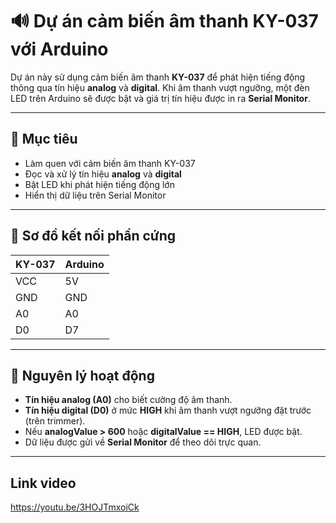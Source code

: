 # 🔊 Dự án cảm biến âm thanh KY-037 với Arduino

Dự án này sử dụng cảm biến âm thanh **KY-037** để phát hiện tiếng động thông qua tín hiệu **analog** và **digital**. Khi âm thanh vượt ngưỡng, một đèn LED trên Arduino sẽ được bật và giá trị tín hiệu được in ra **Serial Monitor**.

---

## 🎯 Mục tiêu

- Làm quen với cảm biến âm thanh KY-037
- Đọc và xử lý tín hiệu **analog** và **digital**
- Bật LED khi phát hiện tiếng động lớn
- Hiển thị dữ liệu trên Serial Monitor

---



## 🔌 Sơ đồ kết nối phần cứng

| KY-037         | Arduino        |
|----------------|----------------|
| VCC            | 5V             |
| GND            | GND            |
| A0             | A0             |
| D0             | D7             |

---

## 🧠 Nguyên lý hoạt động

- **Tín hiệu analog (A0)** cho biết cường độ âm thanh. 
- **Tín hiệu digital (D0)** ở mức **HIGH** khi âm thanh vượt ngưỡng đặt trước (trên trimmer).
- Nếu **analogValue > 600** hoặc **digitalValue == HIGH**, LED được bật.
- Dữ liệu được gửi về **Serial Monitor** để theo dõi trực quan.

---
## Link video
https://youtu.be/3HOJTmxoiCk
